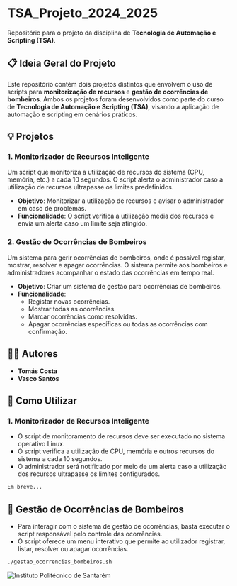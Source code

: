 # TSA_Projeto_2024_2025

Repositório para o projeto da disciplina de **Tecnologia de Automação e Scripting (TSA)**.

## 📋 Ideia Geral do Projeto

Este repositório contém dois projetos distintos que envolvem o uso de scripts para **monitorização de recursos** e **gestão de ocorrências de bombeiros**. Ambos os projetos foram desenvolvidos como parte do curso de **Tecnologia de Automação e Scripting (TSA)**, visando a aplicação de automação e scripting em cenários práticos.

## 💡 Projetos

### 1. **Monitorizador de Recursos Inteligente**
Um script que monitoriza a utilização de recursos do sistema (CPU, memória, etc.) a cada 10 segundos. O script alerta o administrador caso a utilização de recursos ultrapasse os limites predefinidos.

- **Objetivo**: Monitorizar a utilização de recursos e avisar o administrador em caso de problemas.
- **Funcionalidade**: O script verifica a utilização média dos recursos e envia um alerta caso um limite seja atingido.

### 2. **Gestão de Ocorrências de Bombeiros**
Um sistema para gerir ocorrências de bombeiros, onde é possível registar, mostrar, resolver e apagar ocorrências. O sistema permite aos bombeiros e administradores acompanhar o estado das ocorrências em tempo real.

- **Objetivo**: Criar um sistema de gestão para ocorrências de bombeiros.
- **Funcionalidade**:
  - Registar novas ocorrências.
  - Mostrar todas as ocorrências.
  - Marcar ocorrências como resolvidas.
  - Apagar ocorrências específicas ou todas as ocorrências com confirmação.

## 🧑‍💻 Autores

- **Tomás Costa**
- **Vasco Santos**

## 📖 Como Utilizar

### 1. **Monitorizador de Recursos Inteligente**

- O script de monitoramento de recursos deve ser executado no sistema operativo Linux.
- O script verifica a utilização de CPU, memória e outros recursos do sistema a cada 10 segundos.
- O administrador será notificado por meio de um alerta caso a utilização dos recursos ultrapasse os limites configurados.

```bash
Em breve...
```
## 📖 Gestão de Ocorrências de Bombeiros

- Para interagir com o sistema de gestão de ocorrências, basta executar o script responsável pelo controle das ocorrências.
- O script oferece um menu interativo que permite ao utilizador registrar, listar, resolver ou apagar ocorrências.

```bash
./gestao_ocorrencias_bombeiros.sh
```

![Instituto Politécnico de Santarém](https://www.ipsantarem.pt/wp-content/uploads/2022/02/PolitSantarem-Escola-GestaoTecnologia.png)

